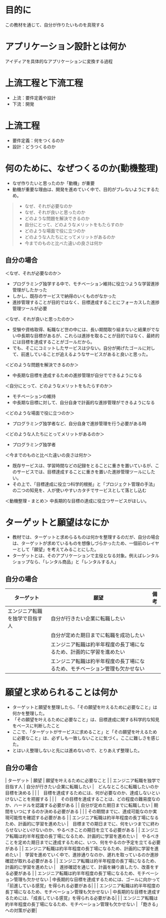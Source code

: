 # 目的に
この教材を通じて、自分が作りたいものを具現する

# アプリケーション設計とは何か
アイディアを具体的なアプリケーションに変換する過程

# 上流工程と下流工程
+ 上流：要件定義や設計
+ 下流：開発

# 上流工程
+ 要件定義：何をつくるのか
+ 設計：どうつくるのか

# 何のために、なぜつくるのか(動機整理)
+ なぜ作りたいと思ったのか「動機」が重要
+ 動機が重要な理由は、開発を進めていく中で、目的がブレないようにするため。
> + なぜ、それが必要なのか
> + なぜ、それが良いと思ったのか
> + どのような問題を解決できるのか
> + 自分にとって、どのようなメリットをもたらすのか
> + どのような場面で役に立つのか
> + どのような人たちにとってメリットがあるのか
> + 今までのものと比べた違いの良さは何か
## 自分の場合
＜なぜ、それが必要なのか＞
+ プログラミング独学する中で、モチベーション維持に役立つような学習進捗管理がしたかった
+ しかし、既存のサービスで納得のいくものがなかった
+ 進捗管理することが目的ではなく、目標達成することにフォーカスした進捗管理ツールが必要

＜なぜ、それが良いと思ったのか＞
+ 受験や資格取得、転職など世の中には、長い期間取り組まないと結果がでない中長期な目標があるが、これらは進捗を取ることが目的ではなく、最終的には目標を達成することがゴールだから。
+ でも、そこにコミットしたサービスは少ない。自分が掲げたゴールに対して、前進していることが追えるようなサービスがあると良いと思った。

＜どのような問題を解決できるのか＞
+ 中長期な目標を達成するための進捗管理が自分でできるようになる

＜自分にとって、どのようなメリットをもたらすのか＞
+ モチベーションの維持
+ 中長期な目標に対して、自分自身で計画的な進捗管理ができるようになる

＜どのような場面で役に立つのか＞
+ プログラミング独学者など、自分自身で進捗管理を行う必要がある時

＜どのような人たちにとってメリットがあるのか＞
+ プログラミング独学者

＜今までのものと比べた違いの良さは何か＞
+ 既存サービスは、学習時間などの記録をとることに重きを置いているが、このサービスでは、目標達成することに重きを置いた進捗管理ツールにしたい。
+ その上で、「目標達成に役立つ科学的根拠」と「プロジェクト管理の手法」の二つの知見を、人が使いやすいカタチでサービスとして落とし込む

＜動機整理・まとめ＞
中長期的な目標の達成に役立つサービスがほしい。

# ターゲットと願望はなにか
+ 教材では、ターゲットと求めらるものは何かを整理するのだが、自分の場合は、ターゲットが求めているものを想像しづらかったため、一個前のレイヤーとして「願望」を考えてみることにした。
+ ターゲットとは、そのアプリケーションで主役となる対象。例えばレンタルショップなら、「レンタル商品」と「レンタルする人」
 
## 自分の場合
| ターゲット | 願望 | 備考 |
|----|---- |----|
| エンジニア転職を独学で目指す人 | 自分が行きたい企業に転職したい |
|  | 自分が定めた期日までに転職を成功したい |
|  | エンジニア転職は約半年程度の長丁場になるため、計画的に学習を進めたい |
|  | エンジニア転職は約半年程度の長丁場になるため、モチベーション管理も欠かせない |

# 願望と求められることは何か
+ ターゲットと願望を整理したら、「その願望を叶えるために必要なこと」は何かを整理した。
+ 「その願望を叶えるために必要なこと」は、目標達成に関する科学的な知見をベースに判断したこと
+ ここで、「ターゲットがサービスに求めること」と「その願望を叶えるために必要なこと」は、必ずしも一致しないことに気づく。ここに難しさを感じた。
+ とはいえ整理しないと先には進めないので、とりあえず整理した。

## 自分の場合
| ターゲット | 願望 | 願望を叶えるために必要なこと |
| エンジニア転職を独学で目指す人 | 自分が行きたい企業に転職したい |　どんなところに転職したいのか目標を決める
|  |  |　目標を達成するためには、何が必要なのか、達成しないといけないことを把握する
|  |  |　その目標を達成することは、どの程度の難易度なのか、ハードルを認識する必要がある
|  | 自分が定めた期日までに転職したい | 期間をいつにするのか決める必要がある
|  |  | その期間までに、達成可能なのか実現可能性を確認する必要がある
|  | エンジニア転職は約半年程度の長丁場になるため、計画的に学習を進めたい |　目標までの期日までに、何をいつまでに終わらせないといけないのか、やるべきことの期日を立てる必要がある
|  | エンジニア転職は約半年程度の長丁場になるため、計画的に学習を進めたい |　やるべきことを定めた期日までに達成するために、いつ、何をやるのか予定を立てる必要がある
|  | エンジニア転職は約半年程度の長丁場になるため、計画的に学習を進めたい |　学習を進めていく中で、進捗通りなのか、遅れを取っているのか進捗確認が取れる必要がある
|  | エンジニア転職は約半年程度の長丁場になるため、計画的に学習を進めたい |　進捗確認を通じて、計画を練り直したり、改善をする必要がある
|  | エンジニア転職は約半年程度の長丁場になるため、モチベーション管理も欠かせない | 中長期的な目標を達成するためには、ゴールに向かって「前進している感覚」を得られる必要がある|
|  | エンジニア転職は約半年程度の長丁場になるため、モチベーション管理も欠かせない | 中長期的な目標を達成するためには、「成長している感覚」を得られる必要がある|
|  | エンジニア転職は約半年程度の長丁場になるため、モチベーション管理も欠かせない | 「飽きる」への対策が必要|








